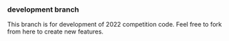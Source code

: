 ### development branch
This branch is for development of 2022 competition code. Feel free to fork from here to create new features.